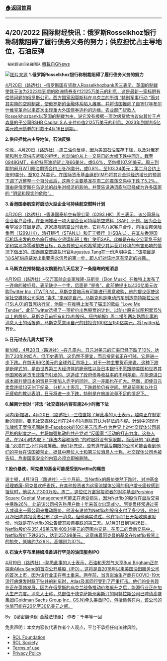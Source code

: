 ###  [:house:返回首頁](https://github.com/ourhimalayas/txt)
---


## 4/20/2022 国际财经快讯：俄罗斯Rosselkhoz银行称制裁阻碍了履行债务义务的努力；供应担忧占主导地位，石油反弹
` 秘密翻译组金融团队` [轉載自GNews](https://gnews.org/zh-hans/2379713/)

![](https://assets.gnews.org/wp-content/uploads/2022/04/20220420-2.jpg)[图片来源](https://www.reuters.com/resizer/2BKWuBzY7y2Bq2hZgoHPFlcbIs0=/1200x0/filters:quality%2880%29/cloudfront-us-east-2.images.arcpublishing.com/reuters/VMSYDPKFAJORHCQXANNBAIMX3Q.jpg)
**1.俄罗斯Rosselkhoz银行称制裁阻碍了履行债务义务的努力**

[4月20日（路透社）–俄罗斯国有贷款人Rosselkhozbank周三表示，英国的制裁使其无法为2023年到期的欧洲债券支付2125万美元的利息，这是最新一家标明有偿债问题的俄罗斯公司。西方国家因莫斯科在乌克兰的所谓 “特别军事行动 “而对其实施的空前制裁，使俄罗斯的金融体系陷入瘫痪，并将该国推向了自1917年布尔什维克革命以来首次出现重大外国债券违约的边缘。农业部门贷款人Rosselkhozbank以英国的制裁为由，说它没有根据一项次级贷款协议向其位于卢森堡的子公司RSHB Capital S.A.支付价值2125万美元的利息。2023年到期的5亿美元欧洲债券的付款于4月16日到期。](https://www.reuters.com/business/russias-rosselkhozbank-says-sanctions-impeding-efforts-honour-debt-obligations-2022-04-20/)

**2.供应担忧占主导地位，石油反弹**

[伦敦，4月20日（路透社）–周三油价反弹，因为美国石油库存下降，以及对俄罗斯和利比亚供应紧张的担忧，推动油价从上一交易日的大幅下跌中回升。截至0948GMT，布伦特原油期货上涨66美分，或0.6%，至每桶107.91美元。周三到期的前月WTI原油期货合约上涨78美分，或0.8%，至103.34美元；第二月合约上涨69美分，至102.74美元。在国际货币基金组织(IMF)将其对全球经济增长的预测下调了近整整一个百分点后，这两个主要基准在周二的震荡交易中下跌了5.2%，理由是俄罗斯在乌克兰的战争对经济的影响，并警告说通货膨胀已经成为许多国家的 “明显和现实的危险”。](https://www.reuters.com/business/energy/oil-prices-rise-1-after-sinking-previous-session-2022-04-20/)

**3.香港国泰航空将启动大型企业可持续航空燃料计划**

[4月20日（路透社）–香港国泰航空有限公司（0293.HK）周三表示，该公司将与企业客户合作，在亚洲推出一项大型企业可持续航空燃料（SAF）计划，因为企业希望减少其碳足迹。这家旗舰航空公司表示，它将与八家客户合作，包括友邦保险集团（1299.HK）、渣打银行（STAN.L）和汇丰银行（HSBA.L），在其从香港国际机场出发的商务旅行或航空货运航班上推广使用SAF。此举是在航空公司急于制定和实现净零碳排放目标，以及其他公司也希望减少其运营对环境的有害影响的情况下做出的。国泰航空首席执行官Augustus Tang在一份声明中说：”该项目是 “向SAF供应链发出重要需求信号的第一步，即人们对该地区有坚定的兴趣。](https://www.reuters.com/business/autos-transportation/cathay-launch-major-corporate-sustainable-aviation-fuel-programme-2022-04-20/)

**4.马斯克在推特提出收购要约几天后发了一条隐晦的短消息**

[4月19日（路透社）–亿万富翁企业家埃隆-马斯克（Elon Musk）在推特上发布了一连串的破折号，表示缺少一个字，后面是 “是夜”，此前他提出以430亿美元收购Twitter Inc（TWTR.N）。马斯克曾暗示有可能进行恶意收购，他的提议促使这家社交媒体公司采取 “毒丸 “来保护自己。马斯克也是电动汽车制造商特斯拉公司(TSLA.O)的首席执行官，他周一在推特上发布了猫王的歌曲 “Love Me Tender”，此前Twitter选择了一项折价出售股票的计划，以防止股东试图积累15%以上的股份。马斯克目前拥有9.1%的股份。纽约邮报》周二援引两名熟悉此事的消息人士的话报道，马斯克愿意用自己的钱投资100亿至150亿美元，将Twitter私有化。](https://www.reuters.com/technology/elon-musk-invest-up-15-bln-his-own-money-buy-twitter-nypost-2022-04-19/)

**5.日元过去几周大幅下跌**

[新加坡，4月20日（路透社）–在几周内，日元对美元的汇率已经下跌了10%，达到了20年的低点。但历史表明，这仍然不便宜，而且投资者正在打赌，它将进一步下跌。在每天66亿美元的全球外汇市场上，对于一种主要货币来说，这种下跌是断崖式的，是由世界第三大经济体的脆弱性以及日本银行不愿跟随美国和世界其他国家收紧货币政策而引发的。这造成了政府债券收益率的不利差距，在能源进口成本飙升使日本的贸易平衡陷入赤字的同时，这一差距也在扩大。然而，即使日元卖盘连续13天创下纪录，分析人士表示，下跌趋势仍有空间。贸易前景和以往日元疲软的教训表明，日元将进一步下跌，特别是在旅游流量不足的情况下。](https://www.reuters.com/business/finance/yens-past-points-more-pain-ahead-2022-04-20/)

**6.越南计划对 “非法 “社交媒体内容实施24小时撤下法**

[河内/新加坡，4月20日（路透社）–三位直接了解此事的人士表示，越南正在制定新的规则，要求社交媒体公司在24小时内删除其认为非法的内容。计划中的现行法律修正案将巩固越南–Facebook的10亿美元市场–作为世界上对社交媒体公司最严格的制度之一，并将加强执政的共产党对 “反国家 “活动的打击力度。这些人说，在24小时内取下 “非法内容和服务 “的时限将没有宽限期，而活跃的 “非法直播 “必须在三小时内被屏蔽。他们补充说，没有遵守最后期限的公司可能会看到他们的平台在该国被禁止。据其中两位人士和第三位消息人士称，社交媒体公司也被告知，危害国家安全的内容必须立即被删除。](https://www.reuters.com/business/media-telecom/exclusive-vietnam-plans-24-hour-take-down-law-illegal-social-media-content-2022-04-20/)

**7.股价暴跌，阿克曼的基金可能感受到Netflix的痛苦**

[波士顿，4月19日（路透社）–三个月前，当Netflix的股价突然下跌时，对冲基金经理威廉-阿克曼欢呼雀跃，在其他投资者为这家流媒体公司的用户增长疲软感到担忧时，他买入了300万股。周二，这位亿万富翁投资者的对冲基金Pershing Square Capital Management可能正在承受损失，因为Netflix的股价在盘后交易中暴跌26%，此前该公司报告称用户数十年来首次出现减少。阿克曼经常通过买入或退出一家公司来推动股价，他没有说他为Netflix的股份支付了多少钱，他在1月26日向其投资者公布了这一消息。但他确实说过，他在1月21日开始收购该股份，也就是在Netflix的公告使其股票暴跌的第二天。从1月21日到1月26日，Netflix股价在351.46美元到409.14美元的范围内交易。在周二的盘后交易中，Netflix股价下跌26%，达到257.98美元，这意味着阿克曼的基金在Netflix投资上的损失，低端约为26%，高端则为37%。](https://www.reuters.com/technology/ackmans-fund-likely-feeling-netflix-pain-shares-plunge-2022-04-20/)

**8.石油大亨布里赫姆准备进行罕见的油田服务IPO**

[4月19日（路透社）–熟悉此事的人士表示，石油和天然气大亨Bud Brigham正在探索Atlas Sand的首次公开募股（IPO），这将是自2018年以来美国油田服务公司的首次上市，因为该行业正在卷土重来。两年前，当页岩油生产商在COVID-19大流行病爆发时踩下钻井的刹车时，Atlas及其同行受到了严重打击。他们的业务现在正在蓬勃发展，因为在俄罗斯的乌克兰战争推动价格飙升之后，能源行业正在加大生产力度。消息人士称，总部位于德克萨斯州奥斯汀的阿特拉斯公司已聘请高盛集团(Goldman Sachs Group Inc., GS.N)牵头筹备IPO，包括债务在内，该公司的估值可能在20亿至30亿美元之间。](https://www.reuters.com/business/exclusive-oil-tycoon-brigham-prepares-rare-oilfield-services-ipo-sources-2022-04-19/)

By 【秘密翻译组-金融法律组】
作者：千年等一回

 

免责声明：本文内容仅代表作者个人观点，平台不承担任何法律风险。

- [ROL Foundation](https://rolfoundation.org/)
- [ROL Society](https://rolsociety.org/)
- [Terms of use](https://gnews.org/terms-of-use-3/)
- [Privacy Policy](https://gnews.org/privacy-policy/)
